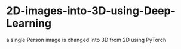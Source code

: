 # 2D-images-into-3D-using-Deep-Learning
a single Person image is changed into 3D from 2D using PyTorch
